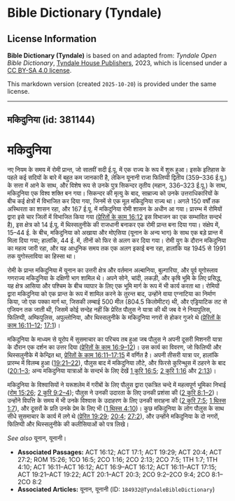 # Bible Dictionary (Tyndale)

## License Information

**Bible Dictionary (Tyndale)** is based on and adapted from: _Tyndale Open Bible Dictionary_, [Tyndale House Publishers](https://tyndaleopenresources.com/), 2023, which is licensed under a [CC BY-SA 4.0 license](https://creativecommons.org/licenses/by-sa/4.0/legalcode.en).

This markdown version (created `2025-10-20`) is provided under the same license.



--------------------------------

## मकिदुनिया (id: 381144)

मकिदुनिया
=========

नए नियम के समय में रोमी प्रान्त, जो सातवीं सदी ई.पू. में एक राज्य के रूप में शुरू हुआ। इसके इतिहास के पहले कई सदियों के बारे में बहुत कम जानकारी है, लेकिन यूनानी राजा फिलिप्पी द्वितीय (359–336 ई.पू.) के सत्ता में आने के साथ, और विशेष रूप से उनके पुत्र सिकन्दर तृतीय (महान, 336–323 ई.पू.) के साथ, मकिदुनिया एक विश्व शक्ति बन गया। सिकन्दर की मृत्यु के बाद, साम्राज्य को उनके उत्तराधिकारियों के बीच कई क्षेत्रों में विभाजित कर दिया गया, जिनमें से एक मूल मकिदुनिया राज्य था। अगले 150 वर्षों तक अस्थिरता का शासन रहा, और 167 ई.पू. में मकिदुनिया रोमी शासन के अधीन आ गया। प्रारम्भ में रोमियों द्वारा इसे चार जिलों में विभाजित किया गया ([प्रेरितों के काम 16:12](https://ref.ly/Acts16:12) इस विभाजन का एक सम्भावित सन्दर्भ है), इस क्षेत्र को 14 ई.पू. में थिस्सलुनीके की राजधानी बनाकर एक रोमी प्रान्त बना दिया गया। संक्षेप में, 15–44 ई. के बीच, मकिदुनिया को अखाया और मोएसिया (यूनान के अन्य भाग) के साथ एक बड़े प्रान्त में मिला दिया गया; हालांकि, 44 ई. में, तीनों को फिर से अलग कर दिया गया। रोमी युग के दौरान मकिदुनिया का महत्व जारी रहा, और यह आधुनिक समय तक एक अलग इकाई बना रहा, हालांकि यह 1945 से 1991 तक युगोस्लाविया का हिस्सा था। 

रोमी के प्रान्त मकिदुनिया में यूनान का उत्तरी क्षेत्र और वर्तमान अल्बानिया, बुल्गारिया, और पूर्व यूगोस्लाव गणराज्य मकिदुनिया के दक्षिणी भाग शामिल थे। अपने सोने, चांदी, लकड़ी, और कृषि भूमि के लिए प्रसिद्ध, यह क्षेत्र आसिया और पश्चिम के बीच व्यापार के लिए एक भूमि मार्ग के रूप में भी कार्य करता था। रोमियों द्वारा मकिदुनिया को एक प्रान्त के रूप में शामिल करने के तुरन्त बाद, उन्होंने वाया एग्नाटिया का निर्माण किया, जो एक पक्का मार्ग था, जिसकी लम्बाई 500 मील (804\.5 किलोमीटर) थी, और एड्रियाटिक तट से एजियन तक जाती थी, जिसमें कोई सन्देह नहीं कि प्रेरित पौलुस ने यात्रा की थी जब वे ने नियापुलिस, फिलिप्पी, अम्फिपुलिस, अपुल्लोनिया, और थिस्सलुनीके के मकिदुनिया नगरों से होकर गुजरे थे ([प्रेरितों के काम 16:11–12](https://ref.ly/Acts16:11-Acts16:12); [17:1](https://ref.ly/Acts17:1))।

मकिदुनिया के माध्यम से यूरोप में सुसमाचार का परिचय तब हुआ जब पौलुस ने अपनी दूसरी मिशनरी यात्रा के दौरान एक दर्शन का उत्तर दिया ([प्रेरितों के काम 16:9–12](https://ref.ly/Acts16:9-Acts16:12))। उस कार्य का विवरण, जो फिलिप्पी और थिस्सलुनीके में केन्द्रित था, [प्रेरितों के काम 16:11–17:15](https://ref.ly/Acts16:11-Acts17:15) में वर्णित है। अपनी तीसरी यात्रा पर, हालांकि प्रारम्भ में विलम्ब हुआ ([19:21–22](https://ref.ly/Acts19:21-Acts19:22)), पौलुस बाद में मकिदुनिया लौटे, और फिरसे कुरिन्थुस में ठहरने के बाद ([20:1–3](https://ref.ly/Acts20:1-Acts20:3); अन्य मकिदुनिया यात्राओं के सन्दर्भ के लिए देखें [1 कुरि 16:5](https://ref.ly/1Cor16:5); [2 कुरि 1:16](https://ref.ly/2Cor1:16) और [2:13](https://ref.ly/2Cor2:13))।

मकिदुनिया के विश्वासियों ने यरूशलेम में गरीबों के लिए पौलुस द्वारा एकत्रित चन्दे में महत्वपूर्ण भूमिका निभाई ([रोम 15:26](https://ref.ly/Rom15:26); [2 कुरि 9:2–4](https://ref.ly/2Cor9:2-2Cor9:4)); पौलुस ने उनकी उदारता के लिए उनकी प्रशंसा की ([2 कुरि 8:1–2](https://ref.ly/2Cor8:1-2Cor8:2))। उन्होंने विपत्ति के समय में भी उनके विश्वास के उदाहरण के लिए उनकी सराहना की ([2 कुरि 7:5](https://ref.ly/2Cor7:5); [1 थिस्स 1:7](https://ref.ly/1Thess1:7)), और दूसरों के प्रति उनके प्रेम के लिए भी ([1 थिस्स 4:10](https://ref.ly/1Thess4:10))। कुछ मकिदुनिया के लोग पौलुस के साथ सीधे सुसमाचार के कार्य में लगे थे ([प्रेरित 19:29](https://ref.ly/Acts19:29); [20:4](https://ref.ly/Acts20:4); [27:2](https://ref.ly/Acts27:2)), और उन्होंने मकिदुनिया के दो नगरों, फिलिप्पी और थिस्सलुनीके की कलीसियाओं को पत्र लिखे। 

*See also* यूनान, यूनानी। 

* **Associated Passages:** ACT 16:12; ACT 17:1; ACT 19:29; ACT 20:4; ACT 27:2; ROM 15:26; 1CO 16:5; 2CO 1:16; 2CO 2:13; 2CO 7:5; 1TH 1:7; 1TH 4:10; ACT 16:11–ACT 16:12; ACT 16:9–ACT 16:12; ACT 16:11–ACT 17:15; ACT 19:21–ACT 19:22; ACT 20:1–ACT 20:3; 2CO 9:2–2CO 9:4; 2CO 8:1–2CO 8:2
* **Associated Articles:** यूनान, यूनानी  (ID: `184932@TyndaleBibleDictionary`)

